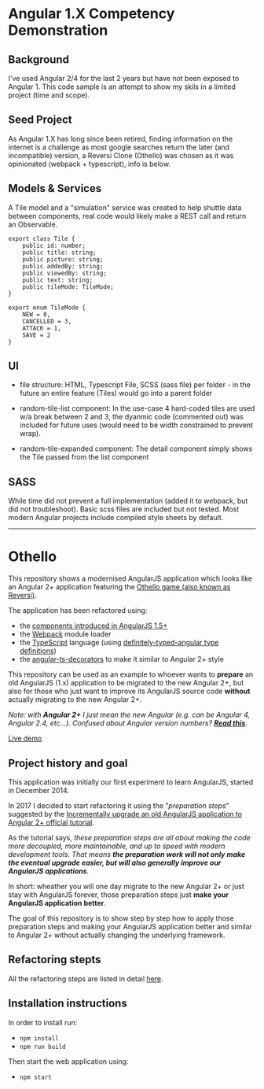 Angular 1.X Competency Demonstration
==========

## Background

I've used Angular 2/4 for the last 2 years but have not been exposed to Angular 1. This code sample is an attempt to show my skils in a limited project (time and scope).

## Seed Project

As Angular 1.X has long since been retired, finding information on the internet is a challenge as most google searches return the later (and incompatible) version, a Reversi Clone (Othello) was chosen as it was opinionated (webpack + typescript), info is below.

## Models & Services

A Tile model and a "simulation" service was created to help shuttle data between components, real code would likely make a REST call and return an Observable.

```
export class Tile {
	public id: number;
	public title: string;
	public picture: string;
	public addedBy: string;
	public viewedBy: string;
	public text: string;
	public tileMode: TileMode; 
}

export enum TileMode {
	NEW = 0,
	CANCELLED = 3,
	ATTACK = 1,
	SAVE = 2
}
```

## UI

- file structure: HTML, Typescript File, SCSS (sass file) per folder - in the future an entire feature (Tiles) would go into a parent folder

- random-tile-list component: In the use-case 4 hard-coded tiles are used w/a break between 2 and 3, the dyanmic code (commented out) was included for future uses (would need to be width constrained to prevent wrap).

- random-tile-expanded component: The detail component simply shows the Tile passed from the list component

## SASS

While time did not prevent a full implementation (added it to webpack, but did not troubleshoot). Basic scss files are included but not tested. Most modern Angular projects include compiled style sheets by default.

---

Othello
==========

This repository shows a modernised AngularJS application which looks like an Angular 2+ application featuring the [Othello game (also known as Reversi)](https://en.wikipedia.org/wiki/Reversi).
 
 The application has been refactored using:
  
 - the [components introduced in AngularJS 1.5+](https://docs.angularjs.org/guide/component)
 - the [Webpack](https://webpack.github.io/) module loader
 - the [TypeScript](https://www.typescriptlang.org/) language (using [definitely-typed-angular type definitions](https://www.npmjs.com/package/definitely-typed-angular))
 - the [angular-ts-decorators](https://github.com/vsternbach/angular-ts-decorators) to make it similar to Angular 2+ style

This repository can be used as an example to whoever wants to **prepare** an old AngularJS (1.x) application to be migrated to the new Angular 2+, but also for those who just want to improve its AngularJS source code **without** actually migrating to the new Angular 2+.

*Note: with **Angular 2+** I just mean the new Angular (e.g. can be Angular 4, Angular 2.4, etc...). Confused about Angular version numbers? [**Read this**](http://angularjs.blogspot.nl/2016/12/ok-let-me-explain-its-going-to-be.html)*.

[Live demo](http://shinworld.altervista.org/othello/)

## Project history and goal

This application was initially our first experiment to learn AngularJS, started in December 2014.

In 2017 I decided to start refactoring it using the "*preparation steps*" suggested by the [Incrementally upgrade an old AngularJS application to Angular 2+ official tutorial](https://angular.io/docs/ts/latest/guide/upgrade.html).

As the tutorial says, *these preparation steps are all about making the code more decoupled, more maintainable, and up to speed with modern development tools. That means **the preparation work will not only make the eventual upgrade easier, but will also generally improve our AngularJS applications**.*

In short: wheather you will one day migrate to the new Angular 2+ or just stay with AngularJS forever, those preparation steps just **make your AngularJS application better**.

The goal of this repository is to show step by step how to apply those preparation steps and making your AngularJS application better and similar to Angular 2+ without actually changing the underlying framework.

## Refactoring stepts

All the refactoring steps are listed in detail [here](https://github.com/ShinDarth/Othello/wiki/Refactoring-steps).

## Installation instructions

In order to install run:

- ```npm install```
- ```npm run build```

Then start the web application using:

- ```npm start```
